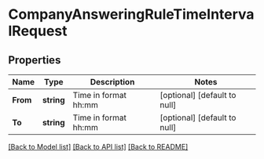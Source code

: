 # CompanyAnsweringRuleTimeIntervalRequest

## Properties
Name | Type | Description | Notes
------------ | ------------- | ------------- | -------------
**From** | **string** | Time in format hh:mm | [optional] [default to null]
**To** | **string** | Time in format hh:mm | [optional] [default to null]

[[Back to Model list]](../README.md#documentation-for-models) [[Back to API list]](../README.md#documentation-for-api-endpoints) [[Back to README]](../README.md)


